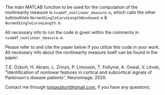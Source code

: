 The main MATLAB function to be used for the computation of the nonlinearity measure is `nsamdf_nonlinear_measure.m`, which calls the other subroutines `NormedSingleCurveLengthWindowed.m` & `NormedSingleCurveLength.m`.

All necessary info to run the code is given within the comments in `nsamdf_nonlinear_measure.m`.

Please refer to and cite the paper below if you utilize this code in your work. All necessary info about the nonlinearity measure itself can be found in the paper:

T.E. Özkurt, H. Akram, L. Zrinzo, P. Limousin, T. Foltynie, A. Oswal, V. Litvak, "Identification of nonlinear features in cortical and subcortical signals of Parkinson's disease patients", Neuroimage, 2020.

Contact me through tolgaozkurt@gmail.com, if you have any questions.
